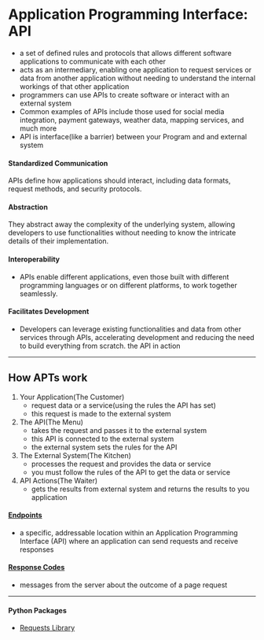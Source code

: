 # Application Programming Interface: API
- a set of defined rules and protocols that allows different software applications to communicate with each other
- acts as an intermediary, enabling one application to request services or data from another application without needing to understand the internal workings of that other application
- programmers can use APIs to create software or interact with an external system
- Common examples of APIs include those used for social media integration, payment gateways, weather data, mapping services, and much more
- API is interface(like a barrier) between your Program and and external system

#### Standardized Communication
APIs define how applications should interact, including data formats, request methods, and security protocols.
#### Abstraction
They abstract away the complexity of the underlying system, allowing developers to use functionalities without needing to know the intricate details of their implementation.
#### Interoperability
- APIs enable different applications, even those built with different programming languages or on different platforms, to work together seamlessly.
#### Facilitates Development
- Developers can leverage existing functionalities and data from other services through APIs, accelerating development and reducing the need to build everything from scratch.
the API in action

_______________________________________________________________________________________

## How APTs work
1. Your Application(The Customer)
    - request data or a service(using the rules the API has set)
    - this request is made to the external system
2. The API(The Menu)
    - takes the request and passes it to the external system
    - this API is connected to the external system
    - the external system sets the rules for the API
3. The External System(The Kitchen)
    - processes the request and provides the data or service
    - you must follow the rules of the API to get the data or service
4. API Actions(The Waiter)
    - gets the results from external system and returns the results to you application




#### [Endpoints](./Endpoint.md)
- a specific, addressable location within an Application Programming Interface (API) where an application can send requests and receive responses

#### [Response Codes](./ResponseCodes.md)
- messages from the server about the outcome of a page request


_______________________________________________________________________________________

#### Python Packages
- [Requests Library](../Packages/Requests/README.md)
